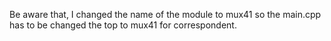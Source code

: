 Be aware that, I changed the name of the module to mux41 so the main.cpp has to be changed the top to mux41 for correspondent.
